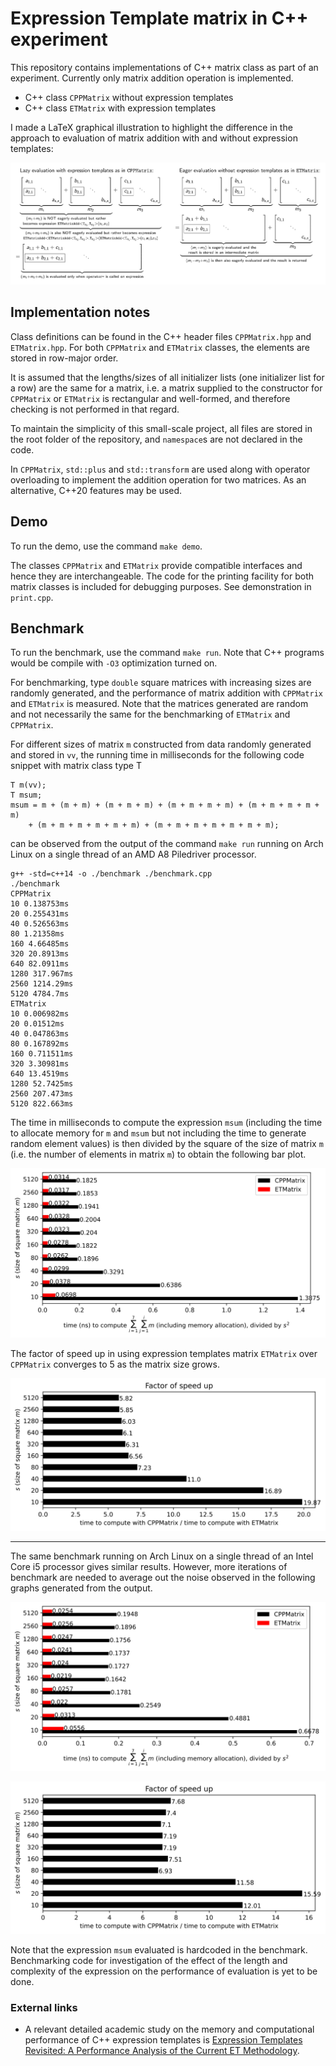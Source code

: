 # Expression Template matrix in C++ experiment

This repository contains implementations of C++ matrix class as part of an experiment. Currently only matrix addition operation is implemented.

- C++ class `CPPMatrix` without expression templates
- C++ class `ETMatrix` with expression templates

I made a LaTeX graphical illustration to highlight the difference in the approach to evaluation of matrix addition with and without expression templates:

![Difference in the approach to evaluation of matrix addition with and without expression templates](plot/matrix_add.svg)

## Implementation notes

Class definitions can be found in the C++ header files `CPPMatrix.hpp` and `ETMatrix.hpp`. For both `CPPMatrix` and `ETMatrix` classes, the elements are stored in row-major order. 

It is assumed that the lengths/sizes of all initializer lists (one initializer list for a row) are the same for a matrix, i.e. a matrix supplied to the constructor for `CPPMatrix` or `ETMatrix` is rectangular and well-formed, and therefore checking is not performed in that regard.

To maintain the simplicity of this small-scale project, all files are stored in the root folder of the repository, and `namespace`s are not declared in the code.

In `CPPMatrix`, `std::plus` and  `std::transform` are used along with operator overloading to implement the addition operation for two matrices. As an alternative, C++20 features may be used.

## Demo

To run the demo, use the command `make demo`.

The classes `CPPMatrix` and `ETMatrix` provide compatible interfaces and hence they are interchangeable. The code for the printing facility for both matrix classes is included for debugging purposes. See demonstration in `print.cpp`.

## Benchmark

To run the benchmark, use the command `make run`. Note that C++ programs would be compile with `-O3` optimization turned on.

For benchmarking, type `double` square matrices with increasing sizes are randomly generated, and the performance of matrix addition with `CPPMatrix` and `ETMatrix` is measured. Note that the matrices generated are random and not necessarily the same for the benchmarking of `ETMatrix` and `CPPMatrix`.

For different sizes of matrix `m` constructed from data randomly generated and stored in `vv`, the running time in milliseconds for the following code snippet with matrix class type T
```
T m(vv);
T msum;
msum = m + (m + m) + (m + m + m) + (m + m + m + m) + (m + m + m + m + m)
	+ (m + m + m + m + m + m) + (m + m + m + m + m + m + m);
```
can be observed from the output of the command `make run` running on Arch Linux on a single thread of an AMD A8 Piledriver processor.

```
g++ -std=c++14 -o ./benchmark ./benchmark.cpp
./benchmark
CPPMatrix
10 0.138753ms
20 0.255431ms
40 0.526563ms
80 1.21358ms
160 4.66485ms
320 20.8913ms
640 82.0911ms
1280 317.967ms
2560 1214.29ms
5120 4784.7ms
ETMatrix
10 0.006982ms
20 0.01512ms
40 0.047863ms
80 0.167892ms
160 0.711511ms
320 3.30981ms
640 13.4519ms
1280 52.7425ms
2560 207.473ms
5120 822.663ms
```

The time in milliseconds to compute the expression `msum` (including the time to allocate memory for `m` and `msum` but not including the time to generate random element values) is then divided by the square of the size of matrix `m` (i.e. the number of elements in matrix `m`) to obtain the following bar plot.

![Bar plot of benchmark results on AMD A8 Piledriver](plot/benchmark_amd.svg)

The factor of speed up in using expression templates matrix `ETMatrix` over `CPPMatrix` converges to 5 as the matrix size grows.

![Bar plot of factor of speed up with ETMatrix from benchmark results on AMD A8 Piledriver](plot/benchmark_amd_factor.svg)

---

The same benchmark running on Arch Linux on a single thread of an Intel Core i5 processor gives similar results. However, more iterations of benchmark are needed to average out the noise observed in the following graphs generated from the output.

![Bar plot of benchmark results on Intel Core i5](plot/benchmark_intel.svg)

![Bar plot of factor of speed up with ETMatrix from benchmark results on Intel Core i5](plot/benchmark_intel_factor.svg)

Note that the expression `msum` evaluated is hardcoded in the benchmark. Benchmarking code for investigation of the effect of the length and complexity of the expression on the performance of evaluation is yet to be done.

### External links

- A relevant detailed academic study on the memory and computational performance of C++ expression templates is [Expression Templates Revisited: A Performance Analysis of the Current ET Methodology](https://arxiv.org/pdf/1104.1729.pdf).
